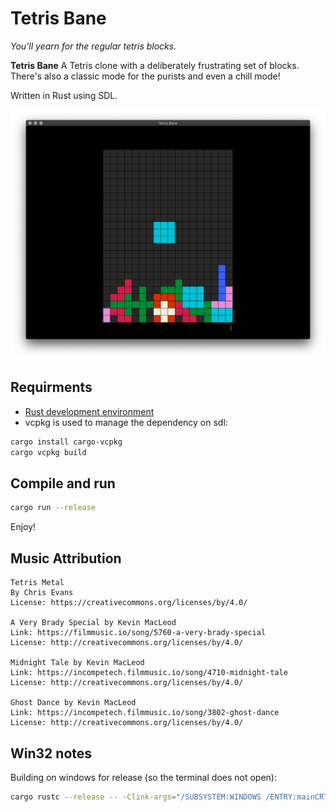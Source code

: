 # Tetris Bane

_You'll yearn for the regular tetris blocks._

**Tetris Bane** A Tetris clone with a deliberately frustrating set of blocks. There's also a classic mode for the purists and even a chill mode!

Written in Rust using SDL.

![Image of Classic Mode](./web/screenshots/bane_mode.png)

## Requirments

* [Rust development environment](https://www.rust-lang.org/learn/get-started)
* vcpkg is used to manage the dependency on sdl:

```bash
cargo install cargo-vcpkg
cargo vcpkg build
```

## Compile and run

```bash
cargo run --release
```

Enjoy!

## Music Attribution

```
Tetris Metal
By Chris Evans
License: https://creativecommons.org/licenses/by/4.0/

A Very Brady Special by Kevin MacLeod
Link: https://filmmusic.io/song/5760-a-very-brady-special
License: http://creativecommons.org/licenses/by/4.0/

Midnight Tale by Kevin MacLeod
Link: https://incompetech.filmmusic.io/song/4710-midnight-tale
License: http://creativecommons.org/licenses/by/4.0/

Ghost Dance by Kevin MacLeod
Link: https://incompetech.filmmusic.io/song/3802-ghost-dance
License: http://creativecommons.org/licenses/by/4.0/
```

## Win32 notes
Building on windows for release (so the terminal does not open):

```sh
cargo rustc --release -- -Clink-args="/SUBSYSTEM:WINDOWS /ENTRY:mainCRTStartup"
```
